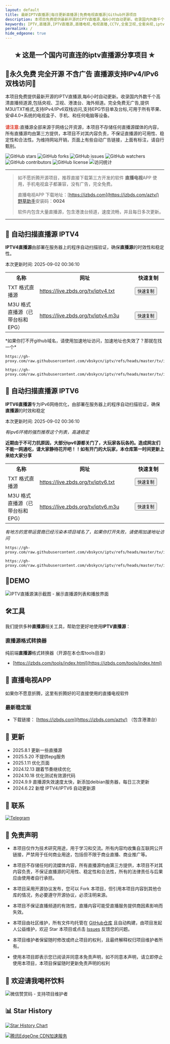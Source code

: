 ```yaml
---
layout: default
title: 最新IPTV直播源|每日更新直播源|免费电视直播源|Github开源项目
description: 本项目免费提供最新开源的IPTV直播源,每6小时自动更新。收录国内外数千个高清直播频道源,包括央视、卫视、港澳台、海外频道。完全免费无广告,提供M3U/TXT格式,支持IPv4/IPv6双栈访问,支持EPG节目单及台标,可用于所有苹果、安卓4.0+系统的电视盒子、手机、和任何电脑等设备。
keywords: IPTV,直播源,IPTV直播源,直播电视,电视直播,CCTV,全套卫视,全套央视,iptv,iptv直播源,ipv4直播源,IPv6直播源,免费直播源,m3u8直播源,港澳台,海外,国内,直播电视app,live.izbds.com,live.zbds.top, liev.zbds.org
permalink: /
hide_edgeone: true
---
```



<h2 align="center">✯ 这是一个国内可直连的iptv直播源分享项目 ✯</h2>

<h2>🔄永久免费 完全开源 不含广告 直播源支持IPv4/IPv6双栈访问🔄</h2>

<p>本项目免费提供最新开源的IPTV直播源,每6小时自动更新。收录国内外数千个高清直播频道源,包括央视、卫视、港澳台、海外频道。完全免费无广告,提供M3U/TXT格式,支持IPv4/IPv6双栈访问,支持EPG节目单及台标,可用于所有苹果、安卓4.0+系统的电视盒子、手机、和任何电脑等设备。<br><br /><span style="color: #e03e2d;"><strong>请注意:</strong></span>直播源全部来源于网络公开资源，本项目不存储任何直播源媒体的内容，所有直播源均由第三方提供，本项目不对其内容负责，不保证直播源的可用性、稳定性和合法性。为维持网站开销，页面上有些自动广告链接，上面有标注，请自行甄别。</p>

<div class="badges-container">
    <img src="https://img.shields.io/github/stars/vbskycn/iptv?style=flat-square" alt="GitHub stars" />
    <img src="https://img.shields.io/github/forks/vbskycn/iptv?style=flat-square" alt="GitHub forks" />
    <img src="https://img.shields.io/github/issues/vbskycn/iptv?style=flat-square" alt="GitHub issues" />
    <img src="https://img.shields.io/github/watchers/vbskycn/iptv?style=flat-square" alt="GitHub watchers" />
    <img src="https://img.shields.io/github/contributors/vbskycn/iptv?style=flat-square" alt="GitHub contributors" />
    <img src="https://img.shields.io/github/license/vbskycn/iptv?style=flat-square" alt="GitHub license" />
    <img src="https://views.whatilearened.today/views/github/vbskycn/iptv.svg" alt="访问统计" />
</div>

---

> 如不愿折腾开源项目，推荐直接下载第三方开发的软件 **直播电视**APP 使用，手机电视盒子都兼容，没有广告，完全免费。
>
> 直播电视APP 下载地址：[https://izbds.com](https://izbds.com/aztv/)   [野草助手](https://www.yecao.net/download/)安装码：**0024**
>
> 软件内包含大量直播源，包含港澳台频道，速度流畅，并且每日多次更新。

------




<h2>📡 自动扫描直播源 IPTV4</h2>

<p><strong>IPTV4直播源</strong>由部署在服务器上的程序自动扫描验证，确保<strong>直播源</strong>的时效性和稳定性。</p>

<!-- UPDATE_TIME_IPTV4 -->本次更新时间: 2025-09-02 00:36:10<!-- END_UPDATE_TIME_IPTV4 -->

<table>
  <colgroup>
    <col style="width: 20%;">
    <col style="width: 60%;">
    <col style="width: 20%;">
  </colgroup>
  <tr>
    <th>名称</th>
    <th>网址</th>
    <th>快速复制</th>
  </tr>
  <tr>
    <td>TXT 格式直播源</td>
    <td><a href="https://live.zbds.org/tv/iptv4.txt">https://live.zbds.org/tv/iptv4.txt</a></td>
    <td><button class="button" onclick="copyToClipboard('https://live.zbds.org/tv/iptv4.txt')">快速复制</button></td>
  </tr>
  <tr>
    <td>M3U 格式直播源（已带台标和EPG）</td>
    <td><a href="https://live.zbds.org/tv/iptv4.m3u">https://live.zbds.org/tv/iptv4.m3u</a></td>
    <td><button class="button" onclick="copyToClipboard('https://live.zbds.org/tv/iptv4.m3u')">快速复制</button></td>
  </tr>
</table>
*如果你打不开github域名，请使用加速地址访问，加速地址也失效了？那就在找一个*

```
https://gh-proxy.com/raw.githubusercontent.com/vbskycn/iptv/refs/heads/master/tv/iptv4.txt
```

```
https://gh-proxy.com/raw.githubusercontent.com/vbskycn/iptv/refs/heads/master/tv/iptv4.m3u
```




<h2>📡 自动扫描直播源 IPTV6</h2>

<p><strong>IPTV6直播源</strong>专为IPv6网络优化，由部署在服务器上的程序自动扫描验证，确保<strong>直播源</strong>的时效和稳定</p>

<!-- UPDATE_TIME_IPTV6 -->本次更新时间: 2025-09-02 00:36:10<!-- END_UPDATE_TIME_IPTV6 -->

<p><em>有ipv6环境的强烈推荐这个列表，高速稳定</em></p>

**近期由于不可力抗原因，大部分ipv6源都关门了，大玩家各玩各的。造成网友们不能一网通吃，请大家静待花开吧！！如有开门的大玩家，本仓库第一时间更新上来给大家分享**

<table>
  <colgroup>
    <col style="width: 20%;">
    <col style="width: 60%;">
    <col style="width: 20%;">
  </colgroup>
  <tr>
    <th>名称</th>
    <th>网址</th>
    <th>快速复制</th>
  </tr>
  <tr>
    <td>TXT 格式直播源</td>
    <td><a href="https://live.zbds.org/tv/iptv6.txt">https://live.zbds.org/tv/iptv6.txt</a></td>
    <td><button class="button" onclick="copyToClipboard('https://live.zbds.org/tv/iptv6.txt')">快速复制</button></td>
  </tr>
  <tr>
    <td>M3U 格式直播源（已带台标和EPG）</td>
    <td><a href="https://live.zbds.org/tv/iptv6.m3u">https://live.zbds.org/tv/iptv6.m3u</a></td>
    <td><button class="button" onclick="copyToClipboard('https://live.zbds.org/tv/iptv6.m3u')">快速复制</button></td>
  </tr>
</table>

*有地方的宽带运营商已经污染本项目域名了，如果你打开失败，请使用加速地址访问*

```
https://gh-proxy.com/raw.githubusercontent.com/vbskycn/iptv/refs/heads/master/tv/iptv6.txt
```

```
https://gh-proxy.com/raw.githubusercontent.com/vbskycn/iptv/refs/heads/master/tv/iptv6.m3u
```





<h2>💽DEMO</h2>

![IPTV直播源演示截图 - 展示直播源列表和播放界面](assets/demo.png "IPTV直播源演示")



<h2>🛠️工具</h2>

<p>我们提供多种<strong>直播源</strong>相关工具，帮助您更好地使用<strong>IPTV直播源</strong>：</p>

<h3>直播源格式转换器</h3>
<p>纯前端<strong>直播源</strong>格式转换器（开源在本仓库tools目录）</p>

- [https://izbds.com/tools/index.html](https://izbds.com/tools/index.html)



<h2>📱 直播电视APP</h2>
<p>如果你不愿意折腾，这里有折腾好的可直接使用的直播电视软件</p>

<h3>最新稳定版</h3>

- 下载链接： [https://izbds.com](https://izbds.com/aztv/)  （包含港澳台）



<h2>📅 更新</h2>

- 2025.8.1 更新一些直播源
- 2025.5.20 不提供epg服务
- 2025.1.11 优化页面
- 2024.12.13 跟着节奏继续优化
- 2024.10.18 优化测试有效源代码
- 2024.9.9 直播源失效速度太快，新添加deibian服务器，每日三次更新
- 2024.6.22 新增 IPTV4/IPTV6 自动更新源



<h2>💬 联系</h2>

<div class="contact-info">
    <a href="https://t.me/starkluistn98" target="_blank">
        <img src="https://img.shields.io/badge/Telegram-@starkluistn98-blue?style=flat-square&logo=telegram" alt="Telegram" />
    </a>
</div>


<h2>📝 免责声明</h2>

- 本项目仅作为技术研究用途，用于学习和交流。所有内容均收集自互联网公开链接，严禁用于任何商业用途，包括但不限于商业直播、商业推广等。

- 本项目不存储任何的流媒体内容，所有直播源均由第三方提供，本项目不对其内容负责，不保证直播源的可用性、稳定性和合法性，所有的法律责任与后果应由使用者自行承担。

- 本项目采用开源协议发布，您可以 Fork 本项目，但引用本项目内容到其他仓库的情况，务必要遵守开源协议，必须注明来源。

- 本项目不保证直播频道的有效性，直播内容可能受直播服务提供商因素影响而失效。

- 本项目由社区维护，所有文件均托管在 [GitHub仓库](https://github.com/vbskycn/iptv) 且自动构建，由项目发起人公益维护，欢迎 Star 本项目或点击 [Issues](https://github.com/vbskycn/iptv/issues/new/choose) 反馈您的问题。

- 本项目维护者保留随时修改或终止项目的权利，且最终解释权归项目维护者所有。

- 使用本项目即表示您已阅读并同意本免责声明，如不同意本声明，请立即停止使用本项目，本项目保留随时更新免责声明的权利

  

<h2>🎁 欢迎请我喝杯饮料</h2>

![微信赞赏码 - 支持项目维护者](assets/wxds.png "微信赞赏码")



<h2>📊 Star History</h2>

[![Star History Chart](https://api.star-history.com/svg?repos=vbskycn/iptv&type=Date)](https://star-history.com/#vbskycn/iptv&Date)

<!-- edgeone_start -->
<a href="https://edgeone.ai/?from=github/vbskycn/iptv"
   title="本项目的CDN加速和安全防护由腾讯EdgeOne赞助"
   target="_blank"
   rel="noopener noreferrer">
  <img src="https://edgeone.ai/media/34fe3a45-492d-4ea4-ae5d-ea1087ca7b4b.png"
       alt="腾讯EdgeOne CDN加速服务"
       loading="lazy"
  />
</a>
<!-- edgeone_end -->

